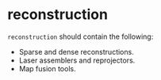 # reconstruction

`reconstruction` should contain the following:

* Sparse and dense reconstructions.
* Laser assemblers and reprojectors.
* Map fusion tools.
